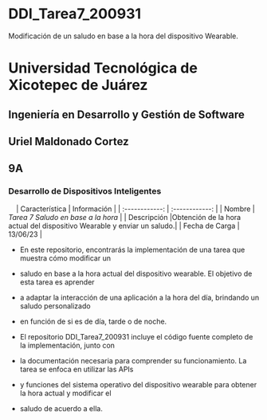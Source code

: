 # DDI_Tarea7_200931
Modificación de un saludo en base a la hora del dispositivo Wearable.
# Universidad Tecnológica de Xicotepec de Juárez

## Ingeniería en Desarrollo y Gestión de Software
## Uriel Maldonado Cortez
## 9A
### Desarrollo de Dispositivos Inteligentes

&nbsp;
&nbsp;
|  Característica |  Información |
| :------------: | :------------: |
| Nombre | **Tarea 7* Saludo  en base a la hora* |
| Descripción  |Obtención de la hora actual del dispositivo Wearable y enviar un saludo.|
|  Fecha de Carga | 13/06/23  |

 - En este repositorio, encontrarás la implementación de una tarea que muestra cómo modificar un
 -  saludo en base a la hora actual del dispositivo wearable. El objetivo de esta tarea es aprender
 -   a adaptar la interacción de una aplicación a la hora del día, brindando un saludo personalizado
 -    en función de si es de día, tarde o de noche.

 - El repositorio DDI_Tarea7_200931 incluye el código fuente completo de la implementación, junto con
 - la documentación necesaria para comprender su funcionamiento. La tarea se enfoca en utilizar las APIs
 - y funciones del sistema operativo del dispositivo wearable para obtener la hora actual y modificar el
 -  saludo de acuerdo a ella.
